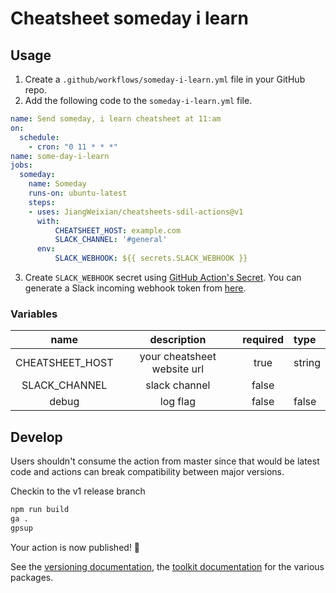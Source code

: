 # Cheatsheet someday i learn


## Usage

1. Create a `.github/workflows/someday-i-learn.yml` file in your GitHub repo.
2. Add the following code to the `someday-i-learn.yml` file.

```yaml
name: Send someday, i learn cheatsheet at 11:am
on:
  schedule:
    - cron: "0 11 * * *"
name: some-day-i-learn
jobs:
  someday:
    name: Someday
    runs-on: ubuntu-latest
    steps:
    - uses: JiangWeixian/cheatsheets-sdil-actions@v1
      with:
          CHEATSHEET_HOST: example.com
          SLACK_CHANNEL: '#general'
      env:
          SLACK_WEBHOOK: ${{ secrets.SLACK_WEBHOOK }}
```

3. Create `SLACK_WEBHOOK` secret using [GitHub Action's Secret](https://help.github.com/en/actions/configuring-and-managing-workflows/creating-and-storing-encrypted-secrets#creating-encrypted-secrets-for-a-repository). You can generate a Slack incoming webhook token from [here](https://slack.com/apps/A0F7XDUAZ-incoming-webhooks).


### Variables

|name|description|required|type|
|:---:|:---:|:---:|:---|
|CHEATSHEET_HOST|your cheatsheet website url|true|string|
|SLACK_CHANNEL|slack channel|false||
|debug|log flag|false|false|


## Develop

Users shouldn't consume the action from master since that would be latest code and actions can break compatibility between major versions.

Checkin to the v1 release branch

```bash
npm run build
ga .
gpsup
```

Your action is now published! :rocket:

See the [versioning documentation](https://github.com/actions/toolkit/blob/master/docs/action-versioning.md), the [toolkit documentation](https://github.com/actions/toolkit/blob/master/README.md#packages) for the various packages.


